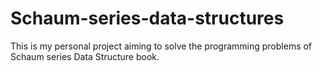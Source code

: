 # Schaum-series-data-structures

This is my personal project aiming to solve the programming problems of 
Schaum series  Data Structure book. 

